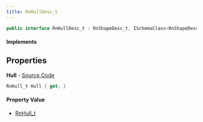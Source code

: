```yaml
---
title: RnHullDesc_t
---
```


```csharp
public interface RnHullDesc_t : RnShapeDesc_t, ISchemaClass<RnShapeDesc_t>, ISchemaClass<RnHullDesc_t>, ISchemaField, ISchemaClass, INativeHandle
```

#### Implements

## Properties

**Hull** - [Source Code](https://github.com/swiftly-solution/swiftlys2/blob/master/managed/src/SwiftlyS2.Generated/Schemas/Interfaces/RnHullDesc_t.cs#L16)

```csharp
RnHull_t Hull { get; }
```

#### Property Value

- [RnHull_t](/docs/api/shared/schemadefinitions/rnhull_t)

